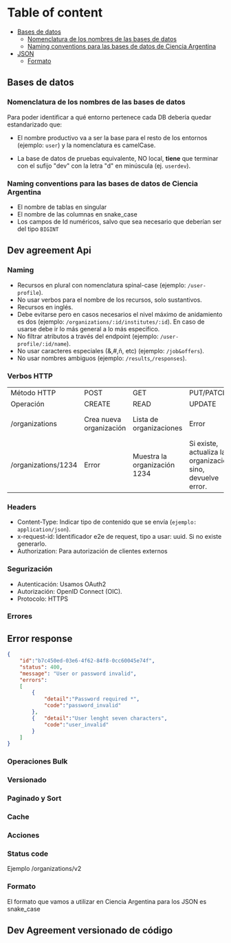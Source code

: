 # Table of content

- [Bases de datos](#bases-de-datos)
	- [Nomenclatura de los nombres de las bases de datos](#nomenclatura-de-los-nombres-de-las-bases-de-datos)
	- [Naming conventions para las bases de datos de Ciencia Argentina](#naming-conventions-para-las-bases-de-datos-de-ciencia-argentina)
- [JSON](#json)
	- [Formato](#formato)

## Bases de datos

### Nomenclatura de los nombres de las bases de datos
Para poder identificar a qué entorno pertenece cada DB debería quedar estandarizado que:

- El nombre productivo va a ser la base para el resto de los entornos (ejemplo: `user`) y la nomenclatura es camelCase.
	
- La base de datos de pruebas equivalente, NO local, **tiene** que terminar con el sufijo "dev" con la letra "d" en minúscula (ej. `userdev`).

### Naming conventions para las bases de datos de Ciencia Argentina
- El nombre de tablas en singular
- El nombre de las columnas en snake_case
- Los campos de Id numéricos, salvo que sea necesario que deberían ser del tipo `BIGINT`

## Dev agreement Api

### Naming 
- Recursos en plural con nomenclatura spinal-case (ejemplo: `/user-profile`).
- No usar verbos para el nombre de los recursos, solo sustantivos.
- Recursos en inglés. 
- Debe evitarse pero en casos necesarios el nivel máximo de anidamiento es dos (ejemplo: `/organizations/:id/institutes/:id`). 
En caso de usarse debe ir lo más general a lo más especifico. 
- No filtrar atributos a través del endpoint (ejemplo: `/user-profile/:id/name`).
- No usar caracteres especiales (&,#,ñ, etc) (ejemplo: `/job&offers`). 
- No usar nombres ambiguos (ejemplo: `/results`,`/responses`).

### Verbos HTTP

<table>
  <tr>
    <td>Método HTTP</td>
    <td>POST</td>
    <td>GET</td>
    <td>PUT/PATCH</td>
    <td>DELETE</td>
  </tr>
  <tr>
    <td>Operación</td>
    <td>CREATE</td>
    <td>READ</td>
    <td>UPDATE</td>
    <td>DELETE</td>
  </tr>
  <tr>
    <td>/organizations</td>
    <td>Crea nueva organización</td>
    <td>Lista de organizaciones</td>
    <td>Error</td>
    <td>Elimina todas las organizaciones</td>
  </tr>
  <tr>
    <td>/organizations/1234</td>
    <td>Error</td>
    <td>Muestra la organización 1234</td>
    <td>Si existe, actualiza la organización; sino, devuelve error.</td>
    <td>Borra 1234</td>
  </tr>
</table>

### Headers

- Content-Type: Indicar tipo de contenido que se envía (`ejemplo: application/json`).
- x-request-id: Identificador e2e de request, tipo a usar: uuid. Si no existe generarlo.
- Authorization: Para autorización de clientes externos

### Segurización
- Autenticación: Usamos OAuth2
- Autorización: OpenID Connect (OIC). 
- Protocolo: HTTPS

### Errores

## Error response

```json
{
    "id":"b7c450ed-03e6-4f62-84f8-0cc60045e74f",
    "status": 400,
    "message": "User or password invalid",
    "errors": 
    [
        {
            "detail":"Password required *",
            "code":"password_invalid"
        },
        {   "detail":"User lenght seven characters",
            "code":"user_invalid"
        }
    ] 
}
```

### Operaciones Bulk

### Versionado

### Paginado y Sort

### Cache

### Acciones

### Status code


Ejemplo /organizations/v2

### Formato
El formato que vamos a utilizar en Ciencia Argentina para los JSON es snake_case

## Dev Agreement versionado de código
